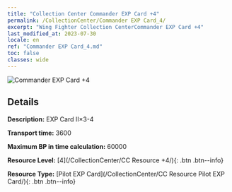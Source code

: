 ```yaml
---
title: "Collection Center Commander EXP Card +4"
permalink: /CollectionCenter/Commander EXP Card_4/
excerpt: "Wing Fighter Collection CenterCommander EXP Card +4"
last_modified_at: 2023-07-30
locale: en
ref: "Commander EXP Card_4.md"
toc: false
classes: wide
---
```



![Commander EXP Card +4](/images/cc/CC_Pilot_EXP_Card_4.png)

## Details

  **Description:** EXP Card II×3-4

  **Transport time:** 3600

  **Maximum BP in time calculation:** 60000

  **Resource Level:** [4](/CollectionCenter/CC Resource +4/){: .btn .btn--info}

  **Resource Type:** [Pilot EXP Card](/CollectionCenter/CC Resource Pilot EXP Card/){: .btn .btn--info}

